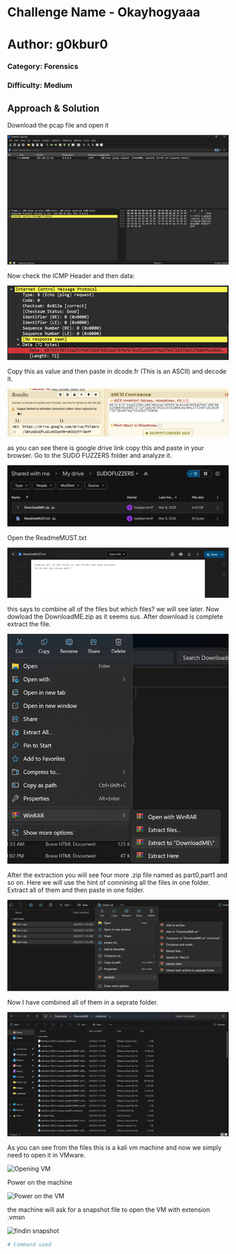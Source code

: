 # Challenge Name - Okayhogyaaa
# Author: g0kbur0 
### Category: Forensics
### Difficulty: Medium

## Approach & Solution
Download the pcap file and open it

![.pcap file opened in wireshark](./images/ss1.png)

Now check the ICMP Header and then data:

![.pcap file opened in wireshark](./images/ss2.png)

Copy this as value and then paste in dcode.fr (This is an ASCII) and decode it.

![decode.fr](./images/ss3.png)

as you can see there is google drive link copy this and paste in your browser. Go to the SUDO FUZZERS folder and analyze it.

![drive](./images/ss4.png)

Open the ReadmeMUST.txt

![ReadmeMUST.txt](./images/ss5.png)

this says to combine all of the files but which files? we will see later. Now dowload the DownloadME.zip as it seems sus.
After download is complete extract the file.

![Extracting DownloadME.zip](./images/ss6.png)

After the extraction you will see four more .zip file named as part0,part1 and so on. Here we will use the hint of comnining all the files in one folder. Extract all of them and then paste in one folder.

![Extracting parts](./images/ss7.png)

Now I have combined all of them in a seprate folder.

![Combining them](./images/ss8.png)

As you can see from the files this is a kali vm machine and now we simply need to open it in VMware.

![Opening VM](ss9.png)

Power on the machine

![Power on the VM](ss10.png)

the machine will ask for a snapshot file to open the VM with extension .vmsn

![findin snapshot](ss11.png)

```bash
# Command used
